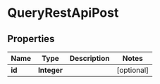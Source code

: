 # QueryRestApiPost

## Properties
Name | Type | Description | Notes
------------ | ------------- | ------------- | -------------
**id** | **Integer** |  |  [optional]
